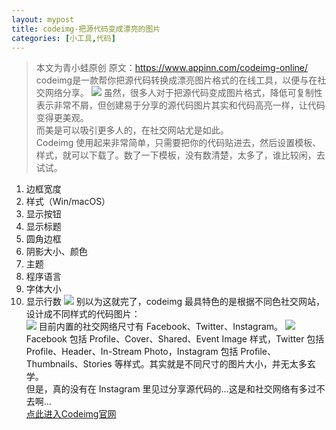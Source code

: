 ```yaml
---
layout: mypost
title: codeimg-把源代码变成漂亮的图片
categories: [小工具,代码]
---
```

>本文为青小蛙原创
原文：https://www.appinn.com/codeimg-online/
codeimg是一款帮你把源代码转换成漂亮图片格式的在线工具，以便与在社交网络分享。
![](https://img3.appinn.net/images/201907/codeimg.jpg)
虽然，很多人对于把源代码变成图片格式，降低可复制性表示非常不屑，但创建易于分享的源代码图片其实和代码高亮一样，让代码变得更美观。    
而美是可以吸引更多人的，在社交网站尤是如此。    
Codeimg 使用起来非常简单，只需要把你的代码贴进去，然后设置模板、样式，就可以下载了。数了一下模板，没有数清楚，太多了，谁比较闲，去试试。     
1. 边框宽度
2. 样式（Win/macOS）
3. 显示按钮
4. 显示标题
5. 圆角边框
6. 阴影大小、颜色
7. 主题
8. 程序语言
9. 字体大小
10. 显示行数
![](https://img3.appinn.net/images/201907/2019-07-315-32-09.jpg)
别以为这就完了，codeimg 最具特色的是根据不同色社交网站，设计成不同样式的代码图片：    
![](https://img3.appinn.net/images/201907/2019-07-315-34-02.jpg)
目前内置的社交网络尺寸有 Facebook、Twitter、Instagram。
![](https://img3.appinn.net/images/201907/2019-07-315-37-05.jpg)
Facebook 包括 Profile、Cover、Shared、Event Image 样式，Twitter 包括 Profile、Header、In-Stream Photo，Instagram 包括 Profile、Thumbnails、Stories 等样式。其实就是不同尺寸的图片大小，并无太多玄学。     
但是，真的没有在 Instagram 里见过分享源代码的…这是和社交网络有多过不去啊…       
[点此进入Codeimg官网](https://codeimg.io/ "点此进入Codeimg官网")
 
